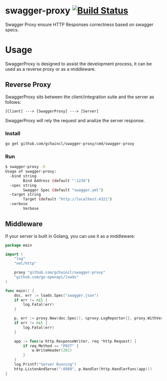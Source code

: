 # swagger-proxy [![Build Status](https://travis-ci.org/gchaincl/swagger-proxy.svg?branch=master)](https://travis-ci.org/gchaincl/swagger-proxy)
Swagger Proxy ensure HTTP Responses correctness based on swagger specs. 

# Usage
SwaggerProxy is designed to assist the development process, it can be used as a reverse proxy or as a middleware.

## Reverse Proxy
SwaggerProxy sits between the client/integration suite and the server as follows:
```
[Client] ---> [SwaggerProxy] ---> [Server]
```
SwaggerProxy will rely the request and analize the server response.

### Install
```bash
go get github.com/gchaincl/swagger-proxy/cmd/swagger-proxy
```
### Run
```bash
$ swagger-proxy -h
Usage of swagger-proxy:
  -bind string
        Bind Address (default ":1234")
  -spec string
        Swagger Spec (default "swagger.yml")
  -target string
        Target (default "http://localhost:4321")
  -verbose
        Verbose
```

## Middleware
If your server is built in Golang, you can use it as a middleware:
```go
package main

import (
	"log"
	"net/http"

	proxy "github.com/gchaincl/swagger-proxy"
	"github.com/go-openapi/loads"
)

func main() {
	doc, err := loads.Spec("swagger.json")
	if err != nil {
		log.Fatal(err)
	}

	p, err := proxy.New(doc.Spec(), &proxy.LogReporter{}, proxy.WithVerbose(true))
	if err != nil {
		log.Fatal(err)
	}

	app := func(w http.ResponseWriter, req *http.Request) {
		if req.Method == "POST" {
			w.WriteHeader(201)
		}
	}
	log.Printf("Server Running")
	http.ListenAndServe(":8989", p.Handler(http.HandlerFunc(app)))
}

```
